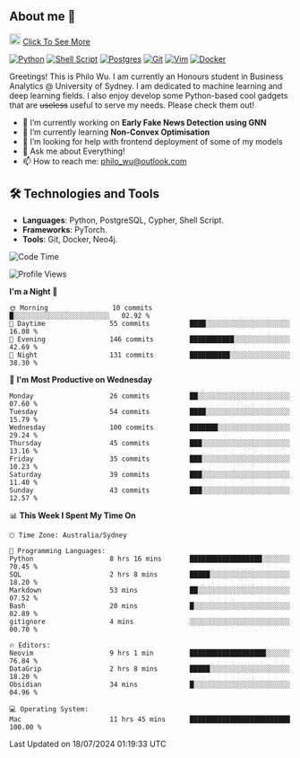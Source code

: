 ## About me 🤗

<a href="#"><img src="https://media.giphy.com/media/hvRJCLFzcasrR4ia7z/giphy.gif" width="20px" height="20px"></a> [Click To See More](https://codeboyphilo.github.io)

[![Python](https://img.shields.io/badge/python-3670A0?style=for-the-badge&logo=python&logoColor=ffdd54)](#)
[![Shell Script](https://img.shields.io/badge/shell_script-%23121011.svg?style=for-the-badge&logo=gnu-bash&logoColor=white)](#)
[![Postgres](https://img.shields.io/badge/postgres-%23316192.svg?style=for-the-badge&logo=postgresql&logoColor=white)](#)
[![Git](https://img.shields.io/badge/git-%23F05033.svg?style=for-the-badge&logo=git&logoColor=white)](#)
[![Vim](https://img.shields.io/badge/VIM-%2311AB00.svg?style=for-the-badge&logo=vim&logoColor=white)](#)
[![Docker](https://img.shields.io/badge/docker-%230db7ed.svg?style=for-the-badge&logo=docker&logoColor=white)](#)

Greetings! This is Philo Wu. I am currently an Honours student in Business Analytics \@ University of Sydney. I am dedicated to machine learning and deep learning fields. I also enjoy develop some Python-based cool gadgets that are ~~useless~~ useful to serve my needs. Please check them out!

- 🔭 I’m currently working on **Early Fake News Detection using GNN**
- 🌱 I’m currently learning **Non-Convex Optimisation**
- 🤔 I’m looking for help with frontend deployment of some of my models
- 💬 Ask me about Everything!
- 📫 How to reach me: philo_wu@outlook.com

## 🛠 Technologies and Tools
- **Languages**: Python, PostgreSQL, Cypher, Shell Script.
- **Frameworks**: PyTorch.
- **Tools**: Git, Docker, Neo4j.

<!--START_SECTION:waka-->
![Code Time](http://img.shields.io/badge/Code%20Time-322%20hrs%2046%20mins-blue)

![Profile Views](http://img.shields.io/badge/Profile%20Views-5-blue)

**I'm a Night 🦉** 

```text
🌞 Morning                10 commits          █░░░░░░░░░░░░░░░░░░░░░░░░   02.92 % 
🌆 Daytime                55 commits          ████░░░░░░░░░░░░░░░░░░░░░   16.08 % 
🌃 Evening                146 commits         ███████████░░░░░░░░░░░░░░   42.69 % 
🌙 Night                  131 commits         ██████████░░░░░░░░░░░░░░░   38.30 % 
```
📅 **I'm Most Productive on Wednesday** 

```text
Monday                   26 commits          ██░░░░░░░░░░░░░░░░░░░░░░░   07.60 % 
Tuesday                  54 commits          ████░░░░░░░░░░░░░░░░░░░░░   15.79 % 
Wednesday                100 commits         ███████░░░░░░░░░░░░░░░░░░   29.24 % 
Thursday                 45 commits          ███░░░░░░░░░░░░░░░░░░░░░░   13.16 % 
Friday                   35 commits          ███░░░░░░░░░░░░░░░░░░░░░░   10.23 % 
Saturday                 39 commits          ███░░░░░░░░░░░░░░░░░░░░░░   11.40 % 
Sunday                   43 commits          ███░░░░░░░░░░░░░░░░░░░░░░   12.57 % 
```


📊 **This Week I Spent My Time On** 

```text
🕑︎ Time Zone: Australia/Sydney

💬 Programming Languages: 
Python                   8 hrs 16 mins       ██████████████████░░░░░░░   70.45 % 
SQL                      2 hrs 8 mins        █████░░░░░░░░░░░░░░░░░░░░   18.20 % 
Markdown                 53 mins             ██░░░░░░░░░░░░░░░░░░░░░░░   07.52 % 
Bash                     20 mins             █░░░░░░░░░░░░░░░░░░░░░░░░   02.89 % 
gitignore                4 mins              ░░░░░░░░░░░░░░░░░░░░░░░░░   00.70 % 

🔥 Editors: 
Neovim                   9 hrs 1 min         ███████████████████░░░░░░   76.84 % 
DataGrip                 2 hrs 8 mins        █████░░░░░░░░░░░░░░░░░░░░   18.20 % 
Obsidian                 34 mins             █░░░░░░░░░░░░░░░░░░░░░░░░   04.96 % 

💻 Operating System: 
Mac                      11 hrs 45 mins      █████████████████████████   100.00 % 
```


 Last Updated on 18/07/2024 01:19:33 UTC
<!--END_SECTION:waka-->
